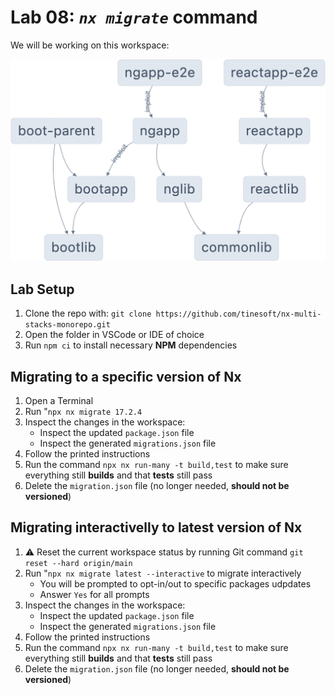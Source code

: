 # Lab 08: _`nx migrate`_ command

We will be working on this workspace:

![Alt text](../lab-common/lab-nx-multi-stacks-monorepo.png)

## Lab Setup

1. Clone the repo with: `git clone https://github.com/tinesoft/nx-multi-stacks-monorepo.git`
2. Open the folder in VSCode or IDE of choice
3. Run `npm ci` to install  necessary **NPM** dependencies

## Migrating to a specific version of Nx

1. Open a Terminal
2. Run "`npx nx migrate 17.2.4`
3. Inspect the changes in the workspace:
    * Inspect the updated `package.json` file
    * Inspect the generated `migrations.json` file
4. Follow the printed instructions
5. Run the command `npx nx run-many -t build,test` to make sure everything still **builds** and that **tests** still pass
6. Delete the `migration.json` file (no longer needed, **should not be versioned**)

## Migrating **interactivelly** to latest version of Nx

1. ⚠️ Reset the current workspace status by running Git command `git reset --hard origin/main` 
2. Run "`npx nx migrate latest --interactive` to migrate interactively
    * You will be prompted to opt-in/out to specific packages udpdates
    * Answer `Yes` for all prompts
3. Inspect the changes in the workspace:
    * Inspect the updated `package.json` file
    * Inspect the generated `migrations.json` file
4. Follow the printed instructions
5. Run the command `npx nx run-many -t build,test` to make sure everything still **builds** and that **tests** still pass
6. Delete the `migration.json` file (no longer needed, **should not be versioned**)